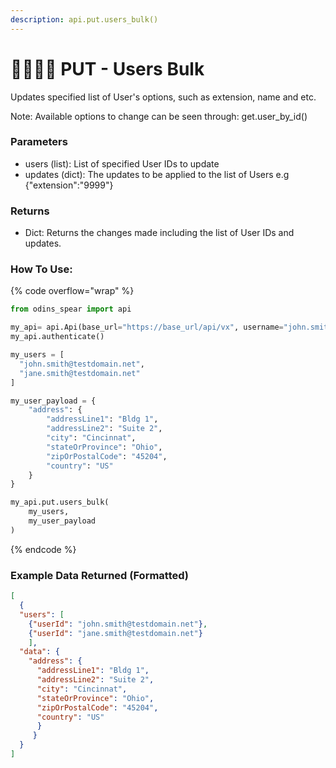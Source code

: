 ```yaml
---
description: api.put.users_bulk()
---
```


# 👩‍👩‍👧‍👧 PUT - Users Bulk

Updates specified list of User's options, such as extension, name and etc.

Note: Available options to change can be seen through: get.user_by_id()

### Parameters&#x20;

* users (list): List of specified User IDs to update
* updates (dict): The updates to be applied to the list of Users e.g {"extension":"9999"}

### Returns

* Dict: Returns the changes made including the list of User IDs and updates.

### How To Use:

{% code overflow="wrap" %}
```python
from odins_spear import api

my_api= api.Api(base_url="https://base_url/api/vx", username="john.smith", password="ODIN_INSTANCE_1")
my_api.authenticate()

my_users = [
  "john.smith@testdomain.net",
  "jane.smith@testdomain.net"
]

my_user_payload = {
    "address": {
        "addressLine1": "Bldg 1",
        "addressLine2": "Suite 2",
        "city": "Cincinnat",
        "stateOrProvince": "Ohio",
        "zipOrPostalCode": "45204",
        "country": "US"
    }
}

my_api.put.users_bulk(
    my_users,
    my_user_payload
)
```
{% endcode %}

### Example Data Returned (Formatted)

```json
[
  {
  "users": [
    {"userId": "john.smith@testdomain.net"}, 
    {"userId": "jane.smith@testdomain.net"}
    ], 
  "data": {
    "address": {
      "addressLine1": "Bldg 1", 
      "addressLine2": "Suite 2", 
      "city": "Cincinnat", 
      "stateOrProvince": "Ohio", 
      "zipOrPostalCode": "45204", 
      "country": "US"
      }
     }
  }
]

```
